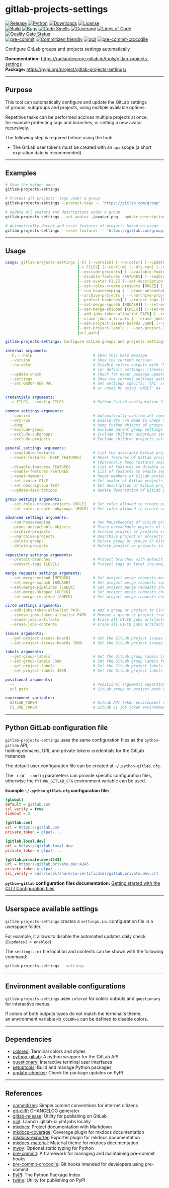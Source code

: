 # gitlab-projects-settings

<!-- markdownlint-disable no-inline-html -->

[![Release](https://img.shields.io/pypi/v/gitlab-projects-settings?color=blue)](https://pypi.org/project/gitlab-projects-settings)
[![Python](https://img.shields.io/pypi/pyversions/gitlab-projects-settings?color=blue)](https://pypi.org/project/gitlab-projects-settings)
[![Downloads](https://img.shields.io/pypi/dm/gitlab-projects-settings?color=blue)](https://pypi.org/project/gitlab-projects-settings)
[![License](https://img.shields.io/gitlab/license/RadianDevCore/tools/gitlab-projects-settings?color=blue)](https://gitlab.com/RadianDevCore/tools/gitlab-projects-settings/-/blob/main/LICENSE)
<br />
[![Build](https://gitlab.com/RadianDevCore/tools/gitlab-projects-settings/badges/main/pipeline.svg)](https://gitlab.com/RadianDevCore/tools/gitlab-projects-settings/-/commits/main/)
[![Bugs](https://sonarcloud.io/api/project_badges/measure?project=RadianDevCore_gitlab-projects-settings&metric=bugs)](https://sonarcloud.io/dashboard?id=RadianDevCore_gitlab-projects-settings)
[![Code Smells](https://sonarcloud.io/api/project_badges/measure?project=RadianDevCore_gitlab-projects-settings&metric=code_smells)](https://sonarcloud.io/dashboard?id=RadianDevCore_gitlab-projects-settings)
[![Coverage](https://sonarcloud.io/api/project_badges/measure?project=RadianDevCore_gitlab-projects-settings&metric=coverage)](https://sonarcloud.io/dashboard?id=RadianDevCore_gitlab-projects-settings)
[![Lines of Code](https://sonarcloud.io/api/project_badges/measure?project=RadianDevCore_gitlab-projects-settings&metric=ncloc)](https://sonarcloud.io/dashboard?id=RadianDevCore_gitlab-projects-settings)
[![Quality Gate Status](https://sonarcloud.io/api/project_badges/measure?project=RadianDevCore_gitlab-projects-settings&metric=alert_status)](https://sonarcloud.io/dashboard?id=RadianDevCore_gitlab-projects-settings)
<br />
[![pre-commit](https://img.shields.io/badge/pre--commit-enabled-brightgreen?logo=pre-commit)](https://github.com/pre-commit/pre-commit)
[![Commitizen friendly](https://img.shields.io/badge/commitizen-friendly-brightgreen.svg)](https://commitizen-tools.github.io/commitizen/)
[![gcil](https://img.shields.io/badge/gcil-enabled-brightgreen?logo=gitlab)](https://radiandevcore.gitlab.io/tools/gcil)
[![pre-commit-crocodile](https://img.shields.io/badge/pre--commit--crocodile-enabled-brightgreen?logo=gitlab)](https://radiandevcore.gitlab.io/tools/pre-commit-crocodile)

Configure GitLab groups and projects settings automatically

**Documentation:** <https://radiandevcore.gitlab.io/tools/gitlab-projects-settings>  
**Package:** <https://pypi.org/project/gitlab-projects-settings/>

---

## Purpose

This tool can automatically configure and update the GitLab settings  
of groups, subgroups and projects, using multiple available options.

Repetitive tasks can be performed accross multiple projects at once,  
for example protecting tags and branches, or setting a new avatar recursively.

The following step is required before using the tool:

- The GitLab user tokens must be created with an `api` scope (a short expiration date is recommended)

---

## Examples

<!-- prettier-ignore-start -->

```bash
# Show the helper menu
gitlab-projects-settings

# Protect all projects' tags under a group
gitlab-projects-settings --protect-tags -- 'https://gitlab.com/group'

# Update all avatars and descriptions under a group
gitlab-projects-settings --set-avatar ./avatar.png --update-description 'https://gitlab.com/group'

# Automatically detect and reset features of projects based on usage
gitlab-projects-settings --reset-features -- 'https://gitlab.com/group/project'
```

<!-- prettier-ignore-end -->

---

## Usage

<!-- prettier-ignore-start -->
<!-- readme-help-start -->

```yaml
usage: gitlab-projects-settings [-h] [--version] [--no-color] [--update-check] [--settings] [--set GROUP KEY VAL]
                                [-c FILES] [--confirm] [--dry-run] [--dump] [--exclude-group] [--exclude-subgroups]
                                [--exclude-projects] [--available-features] [--reset-features [KEEP_FEATURES]]
                                [--disable-features FEATURES] [--enable-features FEATURES] [--reset-members]
                                [--set-avatar FILE] [--set-description TEXT] [--update-descriptions]
                                [--set-roles-create-projects [ROLE]] [--set-roles-create-subgroups [ROLE]]
                                [--run-housekeeping | --prune-unreachable-objects]
                                [--archive-projects | --unarchive-projects] [--delete-groups] [--delete-projects]
                                [--protect-branches] [--protect-tags [LEVEL]] [--set-merge-method [METHOD]]
                                [--set-merge-squash [SQUASH]] [--set-merge-pipelines [CHECK]]
                                [--set-merge-skipped [CHECK]] [--set-merge-resolved [CHECK]]
                                [--add-jobs-token-allowlist PATH] [--remove-jobs-token-allowlist PATH]
                                [--erase-jobs-artifacts | --erase-jobs-contents] [--get-project-issues-boards]
                                [--set-project-issues-boards JSON] [--get-group-labels | --set-group-labels JSON]
                                [--get-project-labels | --set-project-labels JSON] [--]
                                [url_path]

gitlab-projects-settings: Configure GitLab groups and projects settings automatically

internal arguments:
  -h, --help                           # Show this help message
  --version                            # Show the current version
  --no-color                           # Disable colors outputs with 'NO_COLOR=1'
                                       # (or default settings: [themes] > no_color)
  --update-check                       # Check for newer package updates
  --settings                           # Show the current settings path and contents
  --set GROUP KEY VAL                  # Set settings specific 'VAL' value to [GROUP] > KEY
                                       # or unset by using 'UNSET' as 'VAL'

credentials arguments:
  -c FILES, --config FILES             # Python GitLab configuration files (default: PYTHON_GITLAB_CFG environment)

common settings arguments:
  --confirm                            # Automatically confirm all removal and contents warnings
  --dry-run                            # Enable dry run mode to check without saving
  --dump                               # Dump Python objects of groups and projects
  --exclude-group                      # Exclude parent group settings
  --exclude-subgroups                  # Exclude children subgroups settings
  --exclude-projects                   # Exclude children projects settings

general settings arguments:
  --available-features                 # List the available GitLab project features known by the tool
  --reset-features [KEEP_FEATURES]     # Reset features of GitLab projects based on usage
                                       # (Optionally keep features separated by ",")
  --disable-features FEATURES          # List of features to disable separated by ","
  --enable-features FEATURES           # List of features to enable separated by ","
  --reset-members                      # Reset members of GitLab projects and groups
  --set-avatar FILE                    # Set avatar of GitLab projects and groups
  --set-description TEXT               # Set description of GitLab projects and groups
  --update-descriptions                # Update description of GitLab projects and groups automatically

group settings arguments:
  --set-roles-create-projects [ROLE]   # Set roles allowed to create projects [noone,owner,maintainer,developer,administrator] (default: developer)
  --set-roles-create-subgroups [ROLE]  # Set roles allowed to create subgroups [owner,maintainer] (default: maintainer)

advanced settings arguments:
  --run-housekeeping                   # Run housekeeping of GitLab project or projects in groups
  --prune-unreachable-objects          # Prune unreachable objects of GitLab project or projects in groups
  --archive-projects                   # Archive project or projects in GitLab groups
  --unarchive-projects                 # Unarchive project or projects in GitLab groups
  --delete-groups                      # Delete group or groups in GitLab groups
  --delete-projects                    # Delete project or projects in GitLab groups

repository settings arguments:
  --protect-branches                   # Protect branches with default master/main, develop and staging
  --protect-tags [LEVEL]               # Protect tags at level [no-one,admins,maintainers,developers] (default: no-one)

merge requests settings arguments:
  --set-merge-method [METHOD]          # Set project merge requests method (Merge, Semi-linear, Fast-forward, default: Fast-forward)
  --set-merge-squash [SQUASH]          # Set project merge requests squashing (Do not allow, Allow, Encourage, Require, default: Allow)
  --set-merge-pipelines [CHECK]        # Set project merge requests check for successful pipelines (true, false, default: True)
  --set-merge-skipped [CHECK]          # Set project merge requests check for skipped pipelines (true, false, default: True)
  --set-merge-resolved [CHECK]         # Set project merge requests check for resolved threads (true, false, default: True)

ci/cd settings arguments:
  --add-jobs-token-allowlist PATH      # Add a group or project to CI/CD job token allowlist
  --remove-jobs-token-allowlist PATH   # Remove a group or project from CI/CD job token allowlist
  --erase-jobs-artifacts               # Erase all CI/CD jobs artifacts
  --erase-jobs-contents                # Erase all CI/CD jobs artifacts and traces

issues arguments:
  --get-project-issues-boards          # Get the GitLab project issues boards in JSON format
  --set-project-issues-boards JSON     # Set the GitLab project issues boards from JSON format

labels arguments:
  --get-group-labels                   # Get the GitLab group labels in JSON format
  --set-group-labels JSON              # Set the GitLab group labels from JSON format
  --get-project-labels                 # Get the GitLab project labels in JSON format
  --set-project-labels JSON            # Set the GitLab project labels from JSON format

positional arguments:
  --                                   # Positional arguments separator (recommended)
  url_path                             # GitLab group or project path URL

environment variables:
  GITLAB_TOKEN                         # GitLab API token environment variable
  CI_JOB_TOKEN                         # GitLab CI job token environment variable (CI only)
```

<!-- readme-help-stop -->
<!-- prettier-ignore-end -->

---

<span class="page-break"></span>

## Python GitLab configuration file

`gitlab-projects-settings` uses the same configuration files as the `python-gitlab` API,  
holding domains, URL and private tokens credentials for the GitLab instances.

The default user configuration file can be created at `~/.python-gitlab.cfg`.

The `-c` or `--config` parameters can provide specific configuration files,  
otherwise the `PYTHON_GITLAB_CFG` environment variable can be used.

**Example `~/.python-gitlab.cfg` configuration file:**

```ini title="~/.python-gitlab.cfg"
[global]
default = gitlab.com
ssl_verify = true
timeout = 5

[gitlab.com]
url = https://gitlab.com
private_token = glpat-...

[gitlab.local.dev]
url = https://gitlab.local.dev
private_token = glpat-...

[gitlab.private.dev:4243]
url = https://gitlab.private.dev:4243
private_token = glpat-...
ssl_verify = /usr/local/share/ca-certificates/gitlab.private.dev.crt
```


**`python-gitlab` configuration files documentation:** [Getting started with the CLI / Configuration files](https://python-gitlab.readthedocs.io/en/stable/cli-usage.html#configuration-files)

---

<span class="page-break"></span>

## Userspace available settings

`gitlab-projects-settings` creates a `settings.ini` configuration file in a userspace folder.

For example, it allows to disable the automated updates daily check (`[updates] > enabled`)

The `settings.ini` file location and contents can be shown with the following command:

```bash
gitlab-projects-settings --settings
```

---

## Environment available configurations

`gitlab-projects-settings` uses `colored` for colors outputs and `questionary` for interactive menus.

If colors of both outputs types do not match the terminal's theme,  
an environment variable `NO_COLOR=1` can be defined to disable colors.

---

<span class="page-break"></span>

## Dependencies

- [colored](https://pypi.org/project/colored/): Terminal colors and styles
- [python-gitlab](https://pypi.org/project/python-gitlab/): A python wrapper for the GitLab API
- [questionary](https://pypi.org/project/questionary/): Interactive terminal user interfaces
- [setuptools](https://pypi.org/project/setuptools/): Build and manage Python packages
- [update-checker](https://pypi.org/project/update-checker/): Check for package updates on PyPI

---

## References

- [commitizen](https://pypi.org/project/commitizen/): Simple commit conventions for internet citizens
- [git-cliff](https://github.com/orhun/git-cliff): CHANGELOG generator
- [gitlab-release](https://pypi.org/project/gitlab-release/): Utility for publishing on GitLab
- [gcil](https://radiandevcore.gitlab.io/tools/gcil): Launch .gitlab-ci.yml jobs locally
- [mkdocs](https://www.mkdocs.org/): Project documentation with Markdown
- [mkdocs-coverage](https://pawamoy.github.io/mkdocs-coverage/): Coverage plugin for mkdocs documentation
- [mkdocs-exporter](https://adrienbrignon.github.io/mkdocs-exporter/): Exporter plugin for mkdocs documentation
- [mkdocs-material](https://squidfunk.github.io/mkdocs-material/): Material theme for mkdocs documentation
- [mypy](https://pypi.org/project/mypy/): Optional static typing for Python
- [pre-commit](https://pre-commit.com/): A framework for managing and maintaining pre-commit hooks
- [pre-commit-crocodile](https://radiandevcore.gitlab.io/tools/pre-commit-crocodile): Git hooks intended for developers using pre-commit
- [PyPI](https://pypi.org/): The Python Package Index
- [twine](https://pypi.org/project/twine/): Utility for publishing on PyPI
